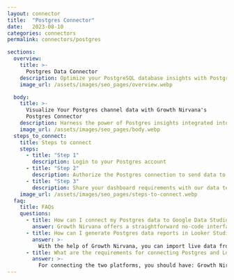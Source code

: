 ```yaml
---
layout: connector
title:  "Postgres Connector"
date:   2023-08-10
categories: connectors
permalink: connectors/postgres

sections:
  overview:
    title: >-
      Postgres Data Connector
    description: Optimize your PostgreSQL database insights with Postgres integration. Seamlessly merge PostgreSQL database data with Looker Studio's analytical capabilities, unlocking insights that drive database performance, optimization strategies, and operational excellence.
    image_url: /assets/images/seo_pages/overview.webp

  body:
    title: >-
      Visualize Your Postgres channel data with Growth Nirvana's
      Postgres Connector
    description: Harness the power of Postgres insights integrated into Looker Studio for strategic database management decisions.
    image_url: /assets/images/seo_pages/body.webp
  steps_to_connect:
    title: Steps to connect
    steps:
      - title: "Step 1"
        description: Login to your Postgres account
      - title: "Step 2"
        description: Authorize the Postgres connection to send data to Growth Nirvana
      - title: "Step 3"
        description: Share your dashboard requirements with our data team. We will build the report for you.
    image_url: /assets/images/seo_pages/steps-to-connect.webp
  faq:
    title: FAQs
    questions:
      - title: How can I connect my Postgres data to Google Data Studio/Looker Studio?
        answer: Growth Nirvana offers a straightforward no-code interface to connect to Postgres data sources.
      - title: How can I generate Postgres data reports in Looker Studio?
        answer: >-
          With the help of Growth Nirvana, you can import live data from Postgres into Looker Studio. These data can be viewed in charts, tables, and dashboards to generate branded reports that can be shared instantly.
      - title: What are the requirements for connecting Postgres and Looker Studio?
        answer: >-
          For connecting the two platforms, you should have: Growth Nirvana Account and Postgres Ads Account
---
```

